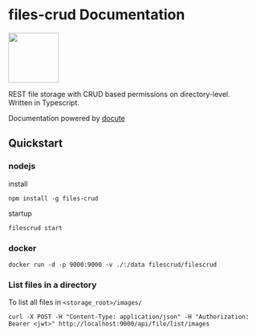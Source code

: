 # files-crud Documentation

<img src="/logo.svg" width="100" height="100" alt="" />

REST file storage with CRUD based permissions on directory-level. \
Written in Typescript.

Documentation powered by [docute](https://docute.egoist.dev/)

## Quickstart

### nodejs

install
```
npm install -g files-crud
```

startup
```
filescrud start
```

### docker
```
docker run -d -p 9000:9000 -v ./:/data filescrud/filescrud
```

### List files in a directory

To list all files in `<storage_root>/images/`
```
curl -X POST -H "Content-Type: application/json" -H "Authorization: Bearer <jwt>" http://localhost:9000/api/file/list/images
```
